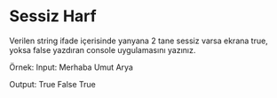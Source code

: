 # Sessiz Harf

Verilen string ifade içerisinde yanyana 2 tane sessiz varsa ekrana true, yoksa false yazdıran console uygulamasını yazınız.

Örnek: Input: Merhaba Umut Arya

Output: True False True